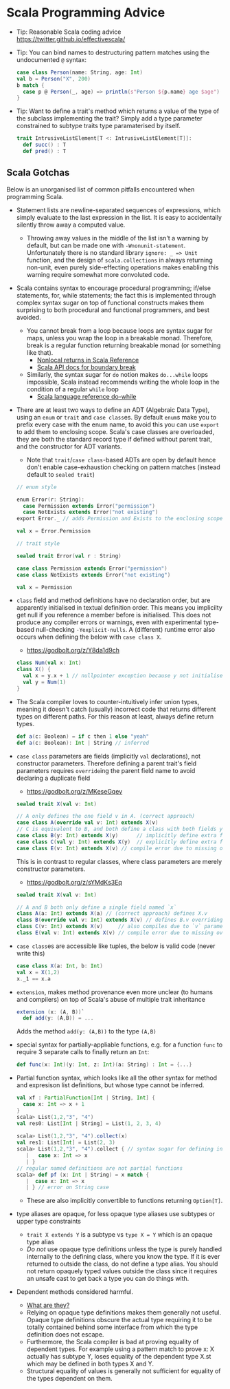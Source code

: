 
# Scala Programming Advice

- Tip: Reasonable Scala coding advice https://twitter.github.io/effectivescala/
- Tip: You can bind names to destructuring pattern matches using the undocumented `@` syntax: 
  ```scala
  case class Person(name: String, age: Int)
  val b = Person("X", 200)
  b match {
    case p @ Person(_, age) => println(s"Person ${p.name} age $age")
  }
  ```
- Tip: Want to define a trait's method which returns a value of the type of the subclass implementing the trait?
    Simply add a type parameter constrained to subtype traits type paramaterised by itself.

  ```scala
  trait IntrusiveListElement[T <: IntrusiveListElement[T]]:
    def succ() : T
    def pred() : T
  ```

## Scala Gotchas

Below is an unorganised list of common pitfalls encountered when programming Scala.

- Statement lists are newline-separated sequences of expressions, which simply evaluate to the last expression in the list. It is easy to accidentally silently 
  throw away a computed value.
  - Throwing away values in the middle of the list isn't a warning by default, but can be made one with `-Wnonunit-statement`. 
    Unfortunately there is no standard library `ignore: _ => Unit` function, and the design of `scala.collections` in always 
    returning non-unit, even purely side-effecting operations makes enabling this warning require somewhat more convoluted code.
- Scala contains syntax to encourage procedural programming; if/else statements, for, while statements; 
  the fact this is implemented through complex syntax sugar on top of functional constructs makes them surprising to both procedural and functional programmers, 
  and best avoided. 
  - You cannot break from a loop because loops are syntax sugar for maps, unless you wrap the loop in a breakable monad. 
    Therefore, break is a regular function returning breakable monad (or something like that).
    - [Nonlocal returns in Scala Reference](https://docs.scala-lang.org/scala3/reference/dropped-features/nonlocal-returns.html)
    - [Scala API docs for boundary break](https://dotty.epfl.ch/api/scala/util/boundary$.html)
  - Similarly, the syntax sugar for `do` notion makes `do...while` loops impossible, 
    Scala instead recommends writing the whole loop in the condition of a regular `while` loop
    - [Scala language reference do-while](https://docs.scala-lang.org/scala3/reference/dropped-features/do-while.html)
- There are at least two ways to define an ADT (Algebraic Data Type), using an `enum` or `trait` and `case class`es. By default `enum`s make you to prefix every case with 
  the enum name, to avoid this you can use `export` to add them to enclosing scope. Scala's case classes are overloaded, they are both the standard record type if defined without parent trait, and the constructor for ADT variants. 
  - Note that `trait`/`case class`-based ADTs are open by default hence don't enable case-exhaustion checking on pattern matches (instead default to `sealed trait`)
  ```scala
  // enum style

  enum Error(r: String):
    case Permission extends Error("permission")
    case NotExists extends Error("not existing")
  export Error._ // adds Permission and Exists to the enclosing scope

  val x = Error.Permission

  // trait style

  sealed trait Error(val r : String)

  case class Permission extends Error("permission")
  case class NotExists extends Error("not existing")

  val x = Permission
  ```

- `class` field and method definitions have no declaration order, but are apparently initialised in textual definition order.
  This means you implicilty get null if you reference a member before is initialised.
  This does not produce any compiler errors or warnings, even with experimental type-based null-checking `-Yexplicit-nulls`. 
  A (different) runtime error also occurs when defining the below with `case class X`.
  - https://godbolt.org/z/Y8da1d9ch

  ```scala
  class Num(val x: Int)
  class X() {
    val x = y.x + 1 // nullpointer exception because y not initialised yet, no compile error or warning
    val y = Num(1)
  }
  ```

- The Scala compiler loves to counter-intuitively infer union types, meaning it doesn't catch (usually) incorrect code that returns different types on different paths.
  For this reason at least, always define return types. 

  ```scala
  def a(c: Boolean) = if c then 1 else "yeah"
  def a(c: Boolean): Int | String // inferred
  ```

- `case class` parameters are fields (implicitly `val` declarations), not constructor parameters. Therefore 
  defining a parent trait's field parameters requires `override`ing the parent field name to avoid declaring a duplicate field
  - https://godbolt.org/z/MKeseGqev

  ```scala
  sealed trait X(val v: Int)

  // A only defines the one field v in A. (correct approach)
  case class A(override val v: Int) extends X(v)
  // C is equivalent to B, and both define a class with both fields y and v.
  case class B(y: Int) extends X(y)      // implicitly define extra field B.y
  case class C(val y: Int) extends X(y)  // explicitly define extra field C.y 
  case class E(v: Int) extends X(v) // compile error due to missing override
  ```

  This is in contrast to regular classes, where class parameters are merely constructor parameters. 
  - https://godbolt.org/z/sYMdKs3Eq

  ```scala
  sealed trait X(val v: Int)

  // A and B both only define a single field named `x`
  class A(a: Int) extends X(a) // (correct approach) defines X.v
  class B(override val v: Int) extends X(v) // defines B.v overriding X.v
  class C(v: Int) extends X(v)     // also compiles due to `v` parameter shadowing
  class E(val v: Int) extends X(v) // compile error due to missing override modifier 
  ```

- `case class`es are accessible like tuples, the below is valid code (never write this)
  ```scala
  case class X(a: Int, b: Int)
  val x = X(1,2)
  x._1 == x.a
  ```
- `extension`, makes method provenance even more unclear (to humans and compilers) on top of Scala's abuse of multiple trait inheritance
  ```scala
  extension (x: (A, B))`
    def add(y: (A,B)) = ...
  ```
  Adds the method `add(y: (A,B))` to the type `(A,B)`
- special syntax for partially-appliable functions, e.g. for a function `func` to require 3 separate calls to finally return an `Int`:
  ```scala
  def func(x: Int)(y: Int, z: Int)(a: String) : Int = {...}
  ```
- Partial function syntax, which looks like all the other syntax for method and expresison list definitions, 
  but whose type cannot be inferred. 
  ```scala
  val xf : PartialFunction[Int | String, Int] {
    case x: Int => x + 1
  }
  scala> List(1,2,"3", "4")
  val res0: List[Int | String] = List(1, 2, 3, 4)
                                                                                                            
  scala> List(1,2,"3", "4").collect(x)
  val res1: List[Int] = List(2, 3)
  scala> List(1,2,"3", "4").collect { // syntax sugar for defining inline partial function eliding ()
     |   case x: Int => x
     | }
  // regular named definitions are not partial functions
  scala> def pf (x: Int | String) = x match {
     |  case x: Int => x 
     | } // error on String case
  ```
  - These are also implicitly convertible to functions returning `Option[T]`.
- type aliases are opaque, for less opaque type aliases use subtypes or upper type constraints
  - `trait X extends Y` is a subtype vs `type X = Y` which is an opaque type alias
  - _Do not_ use opaque type definitions unless the type is purely handled internally to the defining class, where you know the type. If it is ever 
    returned to outside the class, do not define a type alias. You should not return opaquely typed values outside the class since it requires an unsafe 
    cast to get back a type you can do things with.
- Dependent methods considered harmful. 
  - [What are they?](https://docs.scala-lang.org/scala3/reference/new-types/dependent-function-types.html)
  - Relying on opaque type definitions makes them generally not useful.
    Opaque type definitions obscure the actual type requiring it to be totally contained behind 
    some interface from which the type definition does not escape.
  - Furthermore, the Scala compiler is bad at proving equality of dependent types. For example using a 
    pattern match to prove x: X actually has subtype Y, loses equality of the dependent type 
    X.st which may be defined in both types X and Y.  
  - Structural equality of values is generally not sufficient for equality of the types dependent on them.
